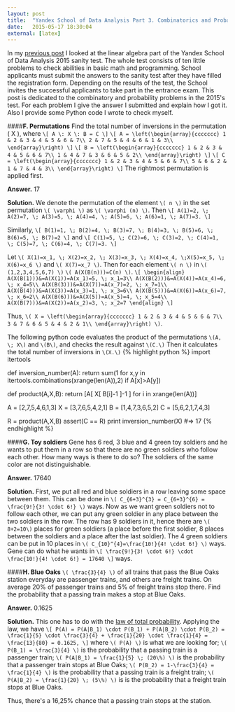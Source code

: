 ```yaml
---
layout: post
title:  "Yandex School of Data Analysis Part 3. Combinatorics and Probability"
date:   2015-05-17 18:30:04
external: [latex]
---
```


In my <a href="{{ page.previous.url | prepend: site.baseurl }}" title="{{ page.previous.title }}">previous post</a> I looked at the linear algebra part of the Yandex School of Data Analysis 2015 sanity test. The whole test consists of ten little problems to check abilities in basic math and programming. School applicants must submit the answers to the sanity test after they have filled the registration form. Depending on the results of the test, the School invites the successful applicants to take part in the entrance exam. This post is dedicated to the combinatory and probability problems in the 2015's test. For each problem I give the answer I submitted and explain how I got it. Also I provide some Python code I wrote to check myself.

<!--more-->

####__F. Permutations__
Find the total number of inversions in the permutation \( X \), where
`\[
A \: X \: B = C
\]`
`\[
A = \left(\begin{array}{ccccccc}
1 & 2 & 3 & 4 & 5 & 6 & 7\\
2 & 7 & 5 & 4 & 6 & 1 & 3\\
\end{array}\right)
\]`
`\[
B = \left(\begin{array}{ccccccc}
1 & 2 & 3 & 4 & 5 & 6 & 7\\
1 & 4 & 7 & 3 & 6 & 5 & 2\\
\end{array}\right)
\]`
`\[
C = \left(\begin{array}{ccccccc}
1 & 2 & 3 & 4 & 5 & 6 & 7\\
5 & 6 & 2 & 1 & 7 & 4 & 3\\
\end{array}\right)
\]`
The rightmost permutation is applied first.

__Answer.__  17

__Solution.__  We denote the permutation of the element `\( n \)` in the set permutation `\( \varphi \)` as `\( \varphi (n) \)`. Then
`\[
A(1)=2, \; A(2)=7, \; A(3)=5, \; A(4)=4, \; A(5)=6, \; A(6)=1, \; A(7)=3.
\]`

Similarly,
`\[
B(1)=1, \; B(2)=4, \; B(3)=7, \; B(4)=3, \; B(5)=6, \; B(6)=5, \; B(7)=2
\]`
and
`\[
C(1)=5, \; C(2)=6, \; C(3)=2, \; C(4)=1, \; C(5)=7, \; C(6)=4, \; C(7)=3.
\]`

Let `\( X(1)=x_1, \; X(2)=x_2, \; X(3)=x_3, \; X(4)=x_4, \;X(5)=x_5, \; X(6)=x_6 \)` and `\( X(7)=x_7 \)`. Then for each element `\( n \)` in `\( (1,2,3,4,5,6,7) \)`   `\( A(X(B(n)))=C(n) \)`.
`\[
\begin{align}
A(X(B(1)))&=A(X(1))=A(x_1)=5, \; x_1=3\\
A(X(B(2)))&=A(X(4))=A(x_4)=6, \; x_4=5\\
A(X(B(3)))&=A(X(7))=A(x_7)=2, \; x_7=1\\
A(X(B(4)))&=A(X(3))=A(x_3)=1, \; x_3=6\\
A(X(B(5)))&=A(X(6))=A(x_6)=7, \; x_6=2\\
A(X(B(6)))&=A(X(5))=A(x_5)=4, \; x_5=4\\
A(X(B(7)))&=A(X(2))=A(x_2)=3, \; x_2=7
\end{align}
\]`

Thus, `\( X = \left(\begin{array}{ccccccc}
1 & 2 & 3 & 4 & 5 & 6 & 7\\
3 & 7 & 6 & 5 & 4 & 2 & 1\\
\end{array}\right) \)`.

The following python code evaluates the product of the permutations `\(A, \; X\)` and `\(B\)`, and checks the result against `\(C.\)` Then it calculates the total number of inversions in `\(X.\)`
{% highlight python %}
import itertools

def inversion_number(A):
    return sum(1 for x,y in itertools.combinations(xrange(len(A)),2) if A[x]>A[y])

def product(A,X,B):
    return [A[ X[ B[i]-1 ]-1 ] for i in xrange(len(A))]

A = [2,7,5,4,6,1,3]
X = [3,7,6,5,4,2,1]
B = [1,4,7,3,6,5,2]
C = [5,6,2,1,7,4,3]

R = product(A,X,B)
assert(C == R)
print inversion_number(X)
#=> 17
{% endhighlight %}


####__G. Toy soldiers__
Gene has 6 red, 3 blue and 4 green toy soldiers and he wants to put them in a row so that there are no green soldiers who follow each other. How many ways is there to do so? The soldiers of the same color are not distinguishable.

__Answer.__  17640

__Solution.__ First, we put all red and blue soldiers in a row leaving some space between them. This can be done in `\( C_{6+3}^{3} = C_{6+3}^{6} = \frac{9!}{3! \cdot 6!} \)` ways. Now as we want green soldiers not to follow each other, we can put any green soldier in any place between the two soldiers in the row. The row has 9 soldiers in it, hence there are `\( 8+2=10\)` places for green soldiers (a place before the first soldier, 8 places between the soldiers and a place after the last soldier). The 4 green soldiers can be put in 10 places in `\( C_{10}^{4}=\frac{10!}{4! \cdot 6!} \)` ways. Gene can do what he wants in
`\[
\frac{9!}{3! \cdot 6!} \cdot \frac{10!}{4! \cdot 6!} = 17640
\]`
ways.


####__H. Blue Oaks__
`\( \frac{3}{4} \)` of all trains that pass the Blue Oaks station everyday are passenger trains, and others are freight trains. On average 20% of passenger trains and 5% of freight trains stop there. Find the probability that a passing train makes a stop at Blue Oaks.

__Answer.__  0.1625

__Solution.__ This one has to do with the [law of total probability](http://en.wikipedia.org/wiki/Law_of_total_probability). Applying the law, we have
`\[
P(A) = P(A|B_1) \cdot P(B_1) + P(A|B_2) \cdot P(B_2) = \frac{1}{5} \cdot \frac{3}{4} + \frac{1}{20} \cdot \frac{1}{4} = \frac{13}{80} = 0.1625,
\]`
where `\( P(A) \)` is what we are looking for; `\( P(B_1) = \frac{3}{4} \)` is the probability that a passing train is a passenger train; `\( P(A|B_1) = \frac{1}{5} \; (20\%) \)` is the probability that a passenger train stops at Blue Oaks; `\( P(B_2) = 1-\frac{3}{4} = \frac{1}{4} \)` is the probability that a passing train is a freight train; `\( P(A|B_2) = \frac{1}{20} \; (5\%) \)` is is the probability that a freight train stops at Blue Oaks.

Thus, there's a 16,25% chance that a passing train stops at the station.
